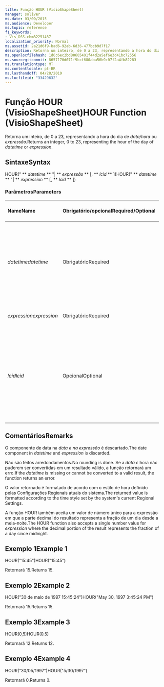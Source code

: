```yaml
---
title: Função HOUR (VisioShapeSheet)
manager: soliver
ms.date: 03/09/2015
ms.audience: Developer
ms.topic: reference
f1_keywords:
- Vis_DSS.chm82251437
localization_priority: Normal
ms.assetid: 2a21d6f9-bad6-92ab-6d36-477bcb9d7f17
description: Retorna um inteiro, de 0 a 23, representando a hora do dia de data e hora ou expressão.
ms.openlocfilehash: 1d0c6ec2bd80605401f44d2a5ef6e3d41bc72556
ms.sourcegitcommit: 8657170d071f9bcf680aba50b9c07f2a4fb82283
ms.translationtype: MT
ms.contentlocale: pt-BR
ms.lasthandoff: 04/28/2019
ms.locfileid: "33429632"
---
```

# <a name="hour-function-visioshapesheet"></a><span data-ttu-id="2ef59-103">Função HOUR (VisioShapeSheet)</span><span class="sxs-lookup"><span data-stu-id="2ef59-103">HOUR Function (VisioShapeSheet)</span></span>

<span data-ttu-id="2ef59-104">Retorna um inteiro, de 0 a 23, representando a hora do dia de _data/hora_ ou _expressão._</span><span class="sxs-lookup"><span data-stu-id="2ef59-104">Returns an integer, 0 to 23, representing the hour of the day of  _datetime_ or  _expression_.</span></span>
  
## <a name="syntax"></a><span data-ttu-id="2ef59-105">Sintaxe</span><span class="sxs-lookup"><span data-stu-id="2ef59-105">Syntax</span></span>

<span data-ttu-id="2ef59-106">HOUR(" \*\* *datetime* \*\* "| \*\* *expressão* \*\* [, \*\* *lcid* \*\* ])</span><span class="sxs-lookup"><span data-stu-id="2ef59-106">HOUR(" \*\* *datetime* \*\* "| \*\* *expression* \*\* [, \*\* *lcid* \*\* ])</span></span> 
  
### <a name="parameters"></a><span data-ttu-id="2ef59-107">Parâmetros</span><span class="sxs-lookup"><span data-stu-id="2ef59-107">Parameters</span></span>

|<span data-ttu-id="2ef59-108">**Name**</span><span class="sxs-lookup"><span data-stu-id="2ef59-108">**Name**</span></span>|<span data-ttu-id="2ef59-109">**Obrigatório/opcional**</span><span class="sxs-lookup"><span data-stu-id="2ef59-109">**Required/Optional**</span></span>|<span data-ttu-id="2ef59-110">**Tipo de dados**</span><span class="sxs-lookup"><span data-stu-id="2ef59-110">**Data Type**</span></span>|<span data-ttu-id="2ef59-111">**Descrição**</span><span class="sxs-lookup"><span data-stu-id="2ef59-111">**Description**</span></span>|
|:-----|:-----|:-----|:-----|
| <span data-ttu-id="2ef59-112">_datetime_</span><span class="sxs-lookup"><span data-stu-id="2ef59-112">_datetime_</span></span> <br/> |<span data-ttu-id="2ef59-113">Obrigatório</span><span class="sxs-lookup"><span data-stu-id="2ef59-113">Required</span></span>  <br/> |<span data-ttu-id="2ef59-114">**String**</span><span class="sxs-lookup"><span data-stu-id="2ef59-114">**String**</span></span> <br/> | <span data-ttu-id="2ef59-115">Uma cadeia de caracteres comumente reconhecida como uma data e hora ou uma referência a uma célula que contém data e hora.</span><span class="sxs-lookup"><span data-stu-id="2ef59-115">A string commonly recognized as a date and time or a reference to a cell containing a date and time.</span></span>  <br/> |
| <span data-ttu-id="2ef59-116">_expression_</span><span class="sxs-lookup"><span data-stu-id="2ef59-116">_expression_</span></span> <br/> |<span data-ttu-id="2ef59-117">Obrigatório</span><span class="sxs-lookup"><span data-stu-id="2ef59-117">Required</span></span>  <br/> |<span data-ttu-id="2ef59-118">**Varia**</span><span class="sxs-lookup"><span data-stu-id="2ef59-118">**Varies**</span></span> <br/> |<span data-ttu-id="2ef59-119">Uma expressão que gere data e hora.</span><span class="sxs-lookup"><span data-stu-id="2ef59-119">An expression that yields a date and time.</span></span>  <br/> |
| <span data-ttu-id="2ef59-120">_lcid_</span><span class="sxs-lookup"><span data-stu-id="2ef59-120">_lcid_</span></span> <br/> |<span data-ttu-id="2ef59-121">Opcional</span><span class="sxs-lookup"><span data-stu-id="2ef59-121">Optional</span></span>  <br/> |<span data-ttu-id="2ef59-122">**Número**</span><span class="sxs-lookup"><span data-stu-id="2ef59-122">**Number**</span></span> <br/> | <span data-ttu-id="2ef59-123">Um identificador de local a ser utilizado na avaliação de uma data e hora não-locais.</span><span class="sxs-lookup"><span data-stu-id="2ef59-123">A locale identifier to be used in evaluating a nonlocal datetime.</span></span> <span data-ttu-id="2ef59-124">O identificador de local é um número descrito nos arquivos de cabeçalho do sistema.</span><span class="sxs-lookup"><span data-stu-id="2ef59-124">The locale identifier is a number described in the system header files.</span></span>  <br/> |
   
## <a name="remarks"></a><span data-ttu-id="2ef59-125">Comentários</span><span class="sxs-lookup"><span data-stu-id="2ef59-125">Remarks</span></span>

<span data-ttu-id="2ef59-126">O componente de data na  *data e*  *na expressão*  é descartado.</span><span class="sxs-lookup"><span data-stu-id="2ef59-126">The date component in  *datetime*  and  *expression*  is discarded.</span></span> 
  
<span data-ttu-id="2ef59-127">Não são feitos arredondamentos.</span><span class="sxs-lookup"><span data-stu-id="2ef59-127">No rounding is done.</span></span> <span data-ttu-id="2ef59-128">Se a  *data e*  hora não puderem ser convertidas em um resultado válido, a função retornará um erro.</span><span class="sxs-lookup"><span data-stu-id="2ef59-128">If the  *datetime*  is missing or cannot be converted to a valid result, the function returns an error.</span></span> 
  
<span data-ttu-id="2ef59-129">O valor retornado é formatado de acordo com o estilo de hora definido pelas Configurações Regionais atuais do sistema.</span><span class="sxs-lookup"><span data-stu-id="2ef59-129">The returned value is formatted according to the time style set by the system's current Regional Settings.</span></span> 
  
<span data-ttu-id="2ef59-130">A função HOUR também aceita um  valor de número único para a expressão em que a parte decimal do resultado representa a fração de um dia desde a meia-noite.</span><span class="sxs-lookup"><span data-stu-id="2ef59-130">The HOUR function also accepts a single number value for  *expression*  where the decimal portion of the result represents the fraction of a day since midnight.</span></span> 
  
## <a name="example-1"></a><span data-ttu-id="2ef59-131">Exemplo 1</span><span class="sxs-lookup"><span data-stu-id="2ef59-131">Example 1</span></span>

<span data-ttu-id="2ef59-132">HOUR("15:45")</span><span class="sxs-lookup"><span data-stu-id="2ef59-132">HOUR("15:45")</span></span>
  
<span data-ttu-id="2ef59-133">Retornará 15.</span><span class="sxs-lookup"><span data-stu-id="2ef59-133">Returns 15.</span></span>
  
## <a name="example-2"></a><span data-ttu-id="2ef59-134">Exemplo 2</span><span class="sxs-lookup"><span data-stu-id="2ef59-134">Example 2</span></span>

<span data-ttu-id="2ef59-135">HOUR("30 de maio de 1997 15:45:24")</span><span class="sxs-lookup"><span data-stu-id="2ef59-135">HOUR("May 30, 1997 3:45:24 PM")</span></span>
  
<span data-ttu-id="2ef59-136">Retornará 15.</span><span class="sxs-lookup"><span data-stu-id="2ef59-136">Returns 15.</span></span>
  
## <a name="example-3"></a><span data-ttu-id="2ef59-137">Exemplo 3</span><span class="sxs-lookup"><span data-stu-id="2ef59-137">Example 3</span></span>

<span data-ttu-id="2ef59-138">HOUR(0,5)</span><span class="sxs-lookup"><span data-stu-id="2ef59-138">HOUR(0.5)</span></span>
  
<span data-ttu-id="2ef59-139">Retornará 12.</span><span class="sxs-lookup"><span data-stu-id="2ef59-139">Returns 12.</span></span>
  
## <a name="example-4"></a><span data-ttu-id="2ef59-140">Exemplo 4</span><span class="sxs-lookup"><span data-stu-id="2ef59-140">Example 4</span></span>

<span data-ttu-id="2ef59-141">HOUR("30/05/1997")</span><span class="sxs-lookup"><span data-stu-id="2ef59-141">HOUR("5/30/1997")</span></span>
  
<span data-ttu-id="2ef59-142">Retornará 0.</span><span class="sxs-lookup"><span data-stu-id="2ef59-142">Returns 0.</span></span>
  

